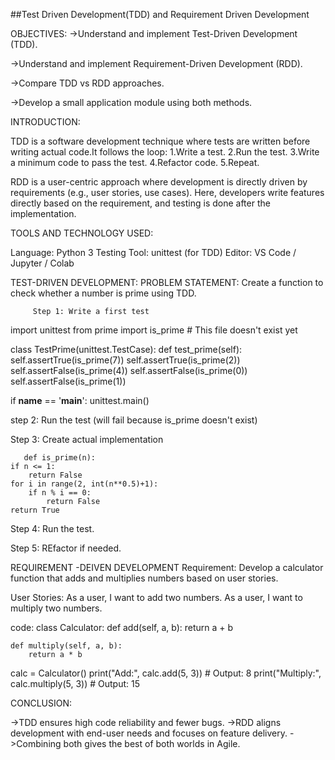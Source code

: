 ##Test Driven Development(TDD) and Requirement Driven Development

OBJECTIVES:
->Understand and implement Test-Driven Development (TDD).

->Understand and implement Requirement-Driven Development (RDD).

->Compare TDD vs RDD approaches.

->Develop a small application module using both methods.

INTRODUCTION:

 TDD is a software development technique where tests are written before writing actual code.It follows the loop:
   1.Write a test.
   2.Run the test.
   3.Write a minimum code to pass the test.
   4.Refactor code.
   5.Repeat.

  RDD is a user-centric approach where development is directly driven by requirements (e.g., user stories, use cases). Here, developers write features directly based on the requirement, and testing is done after the implementation.

TOOLS AND TECHNOLOGY USED:

Language: Python 3
Testing Tool: unittest (for TDD)
Editor: VS Code / Jupyter / Colab

TEST-DRIVEN DEVELOPMENT:
PROBLEM STATEMENT:
         Create a function to check whether a number is prime using TDD.

         Step 1: Write a first test
            
  import unittest
from prime import is_prime  # This file doesn't exist yet

class TestPrime(unittest.TestCase):
    def test_prime(self):
        self.assertTrue(is_prime(7))
        self.assertTrue(is_prime(2))
        self.assertFalse(is_prime(4))
        self.assertFalse(is_prime(0))
        self.assertFalse(is_prime(1))

if __name__ == '__main__':
    unittest.main()

   step 2: Run the test (will fail because is_prime doesn't exist)

 Step 3: Create actual implementation
     
       def is_prime(n):
    if n <= 1:
        return False
    for i in range(2, int(n**0.5)+1):
        if n % i == 0:
            return False
    return True


Step 4: Run the test.

Step 5: REfactor if needed.

  
  REQUIREMENT -DEIVEN DEVELOPMENT
Requirement:
Develop a calculator function that adds and multiplies numbers based on user stories.

User Stories:
As a user, I want to add two numbers.
As a user, I want to multiply two numbers.

code:
class Calculator:
    def add(self, a, b):
        return a + b

    def multiply(self, a, b):
        return a * b


calc = Calculator()
print("Add:", calc.add(5, 3))         # Output: 8
print("Multiply:", calc.multiply(5, 3))  # Output: 15


CONCLUSION:

 ->TDD ensures high code reliability and fewer bugs.
->RDD aligns development with end-user needs and focuses on feature delivery.
->Combining both gives the best of both worlds in Agile.

